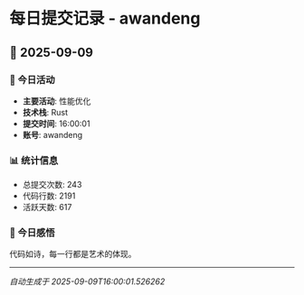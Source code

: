 # 每日提交记录 - awandeng

## 📅 2025-09-09

### 🎯 今日活动
- **主要活动**: 性能优化
- **技术栈**: Rust
- **提交时间**: 16:00:01
- **账号**: awandeng

### 📊 统计信息
- 总提交次数: 243
- 代码行数: 2191
- 活跃天数: 617

### 💭 今日感悟
代码如诗，每一行都是艺术的体现。

---
*自动生成于 2025-09-09T16:00:01.526262*
